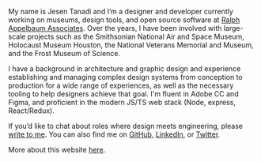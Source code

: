 My name is Jesen Tanadi and I’m a designer and developer currently working on museums, design tools, and open source software at [Ralph Appelbaum Associates](http://www.raany.com/). Over the years, I have been involved with large-scale projects such as the Smithsonian National Air and Space Museum, Holocaust Museum Houston, the National Veterans Memorial and Museum, and the Frost Museum of Science.

I have a background in architecture and graphic design and experience establishing and managing complex design systems from conception to production for a wide range of experiences, as well as the necessary tooling to help designers achieve that goal. I'm fluent in Adobe CC and Figma, and proficient in the modern JS/TS web stack (Node, express, React/Redux). 

If you’d like to chat about roles where design meets engineering, please [write to me](mailto:mail@jesentanadi.com). You can also find me on [GitHub](https://github.com/jtanadi), [LinkedIn](https://linkedin.com/in/jesentanadi), or [Twitter](https://twitter.com/jesentanadi).

More about this website [here](https://github.com/jtanadi/design2020).
